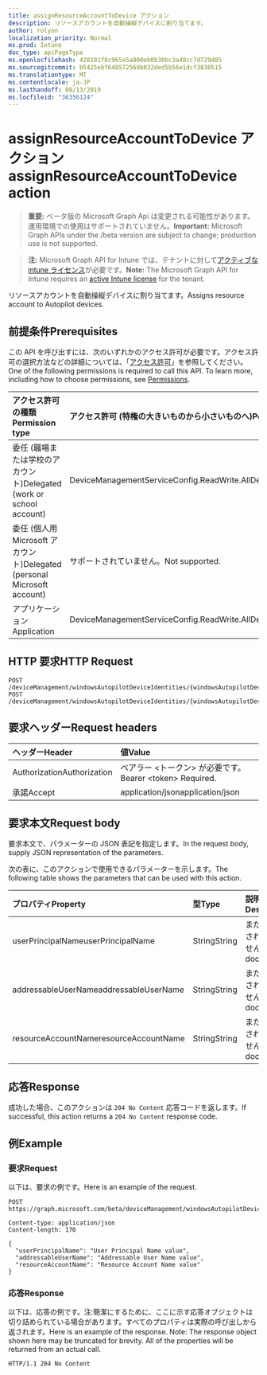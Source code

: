 ```yaml
---
title: assignResourceAccountToDevice アクション
description: リソースアカウントを自動操縦デバイスに割り当てます。
author: rolyon
localization_priority: Normal
ms.prod: Intune
doc_type: apiPageType
ms.openlocfilehash: 428191f8c965a5a800eb0b30bc3a48cc7d729d85
ms.sourcegitcommit: b5425ebf648572569b032ded5b56e1dcf3830515
ms.translationtype: MT
ms.contentlocale: ja-JP
ms.lasthandoff: 08/13/2019
ms.locfileid: "36356124"
---
```

# <a name="assignresourceaccounttodevice-action"></a><span data-ttu-id="c8ff8-103">assignResourceAccountToDevice アクション</span><span class="sxs-lookup"><span data-stu-id="c8ff8-103">assignResourceAccountToDevice action</span></span>

> <span data-ttu-id="c8ff8-104">**重要:** ベータ版の Microsoft Graph Api は変更される可能性があります。運用環境での使用はサポートされていません。</span><span class="sxs-lookup"><span data-stu-id="c8ff8-104">**Important:** Microsoft Graph APIs under the /beta version are subject to change; production use is not supported.</span></span>

> <span data-ttu-id="c8ff8-105">**注:** Microsoft Graph API for Intune では、テナントに対して[アクティブな intune ライセンス](https://go.microsoft.com/fwlink/?linkid=839381)が必要です。</span><span class="sxs-lookup"><span data-stu-id="c8ff8-105">**Note:** The Microsoft Graph API for Intune requires an [active Intune license](https://go.microsoft.com/fwlink/?linkid=839381) for the tenant.</span></span>

<span data-ttu-id="c8ff8-106">リソースアカウントを自動操縦デバイスに割り当てます。</span><span class="sxs-lookup"><span data-stu-id="c8ff8-106">Assigns resource account to Autopilot devices.</span></span>

## <a name="prerequisites"></a><span data-ttu-id="c8ff8-107">前提条件</span><span class="sxs-lookup"><span data-stu-id="c8ff8-107">Prerequisites</span></span>
<span data-ttu-id="c8ff8-p101">この API を呼び出すには、次のいずれかのアクセス許可が必要です。アクセス許可の選択方法などの詳細については、「[アクセス許可](/graph/permissions-reference)」を参照してください。</span><span class="sxs-lookup"><span data-stu-id="c8ff8-p101">One of the following permissions is required to call this API. To learn more, including how to choose permissions, see [Permissions](/graph/permissions-reference).</span></span>

|<span data-ttu-id="c8ff8-110">アクセス許可の種類</span><span class="sxs-lookup"><span data-stu-id="c8ff8-110">Permission type</span></span>|<span data-ttu-id="c8ff8-111">アクセス許可 (特権の大きいものから小さいものへ)</span><span class="sxs-lookup"><span data-stu-id="c8ff8-111">Permissions (from most to least privileged)</span></span>|
|:---|:---|
|<span data-ttu-id="c8ff8-112">委任 (職場または学校のアカウント)</span><span class="sxs-lookup"><span data-stu-id="c8ff8-112">Delegated (work or school account)</span></span>|<span data-ttu-id="c8ff8-113">DeviceManagementServiceConfig.ReadWrite.All</span><span class="sxs-lookup"><span data-stu-id="c8ff8-113">DeviceManagementServiceConfig.ReadWrite.All</span></span>|
|<span data-ttu-id="c8ff8-114">委任 (個人用 Microsoft アカウント)</span><span class="sxs-lookup"><span data-stu-id="c8ff8-114">Delegated (personal Microsoft account)</span></span>|<span data-ttu-id="c8ff8-115">サポートされていません。</span><span class="sxs-lookup"><span data-stu-id="c8ff8-115">Not supported.</span></span>|
|<span data-ttu-id="c8ff8-116">アプリケーション</span><span class="sxs-lookup"><span data-stu-id="c8ff8-116">Application</span></span>|<span data-ttu-id="c8ff8-117">DeviceManagementServiceConfig.ReadWrite.All</span><span class="sxs-lookup"><span data-stu-id="c8ff8-117">DeviceManagementServiceConfig.ReadWrite.All</span></span>|

## <a name="http-request"></a><span data-ttu-id="c8ff8-118">HTTP 要求</span><span class="sxs-lookup"><span data-stu-id="c8ff8-118">HTTP Request</span></span>
<!-- {
  "blockType": "ignored"
}
-->
``` http
POST /deviceManagement/windowsAutopilotDeviceIdentities/{windowsAutopilotDeviceIdentityId}/assignResourceAccountToDevice
POST /deviceManagement/windowsAutopilotDeviceIdentities/{windowsAutopilotDeviceIdentityId}/deploymentProfile/assignedDevices/{windowsAutopilotDeviceIdentityId}/assignResourceAccountToDevice
```

## <a name="request-headers"></a><span data-ttu-id="c8ff8-119">要求ヘッダー</span><span class="sxs-lookup"><span data-stu-id="c8ff8-119">Request headers</span></span>
|<span data-ttu-id="c8ff8-120">ヘッダー</span><span class="sxs-lookup"><span data-stu-id="c8ff8-120">Header</span></span>|<span data-ttu-id="c8ff8-121">値</span><span class="sxs-lookup"><span data-stu-id="c8ff8-121">Value</span></span>|
|:---|:---|
|<span data-ttu-id="c8ff8-122">Authorization</span><span class="sxs-lookup"><span data-stu-id="c8ff8-122">Authorization</span></span>|<span data-ttu-id="c8ff8-123">ベアラー &lt;トークン&gt; が必要です。</span><span class="sxs-lookup"><span data-stu-id="c8ff8-123">Bearer &lt;token&gt; Required.</span></span>|
|<span data-ttu-id="c8ff8-124">承諾</span><span class="sxs-lookup"><span data-stu-id="c8ff8-124">Accept</span></span>|<span data-ttu-id="c8ff8-125">application/json</span><span class="sxs-lookup"><span data-stu-id="c8ff8-125">application/json</span></span>|

## <a name="request-body"></a><span data-ttu-id="c8ff8-126">要求本文</span><span class="sxs-lookup"><span data-stu-id="c8ff8-126">Request body</span></span>
<span data-ttu-id="c8ff8-127">要求本文で、パラメーターの JSON 表記を指定します。</span><span class="sxs-lookup"><span data-stu-id="c8ff8-127">In the request body, supply JSON representation of the parameters.</span></span>

<span data-ttu-id="c8ff8-128">次の表に、このアクションで使用できるパラメーターを示します。</span><span class="sxs-lookup"><span data-stu-id="c8ff8-128">The following table shows the parameters that can be used with this action.</span></span>

|<span data-ttu-id="c8ff8-129">プロパティ</span><span class="sxs-lookup"><span data-stu-id="c8ff8-129">Property</span></span>|<span data-ttu-id="c8ff8-130">型</span><span class="sxs-lookup"><span data-stu-id="c8ff8-130">Type</span></span>|<span data-ttu-id="c8ff8-131">説明</span><span class="sxs-lookup"><span data-stu-id="c8ff8-131">Description</span></span>|
|:---|:---|:---|
|<span data-ttu-id="c8ff8-132">userPrincipalName</span><span class="sxs-lookup"><span data-stu-id="c8ff8-132">userPrincipalName</span></span>|<span data-ttu-id="c8ff8-133">String</span><span class="sxs-lookup"><span data-stu-id="c8ff8-133">String</span></span>|<span data-ttu-id="c8ff8-134">まだ文書化されていません</span><span class="sxs-lookup"><span data-stu-id="c8ff8-134">Not yet documented</span></span>|
|<span data-ttu-id="c8ff8-135">addressableUserName</span><span class="sxs-lookup"><span data-stu-id="c8ff8-135">addressableUserName</span></span>|<span data-ttu-id="c8ff8-136">String</span><span class="sxs-lookup"><span data-stu-id="c8ff8-136">String</span></span>|<span data-ttu-id="c8ff8-137">まだ文書化されていません</span><span class="sxs-lookup"><span data-stu-id="c8ff8-137">Not yet documented</span></span>|
|<span data-ttu-id="c8ff8-138">resourceAccountName</span><span class="sxs-lookup"><span data-stu-id="c8ff8-138">resourceAccountName</span></span>|<span data-ttu-id="c8ff8-139">String</span><span class="sxs-lookup"><span data-stu-id="c8ff8-139">String</span></span>|<span data-ttu-id="c8ff8-140">まだ文書化されていません</span><span class="sxs-lookup"><span data-stu-id="c8ff8-140">Not yet documented</span></span>|



## <a name="response"></a><span data-ttu-id="c8ff8-141">応答</span><span class="sxs-lookup"><span data-stu-id="c8ff8-141">Response</span></span>
<span data-ttu-id="c8ff8-142">成功した場合、このアクションは `204 No Content` 応答コードを返します。</span><span class="sxs-lookup"><span data-stu-id="c8ff8-142">If successful, this action returns a `204 No Content` response code.</span></span>

## <a name="example"></a><span data-ttu-id="c8ff8-143">例</span><span class="sxs-lookup"><span data-stu-id="c8ff8-143">Example</span></span>

### <a name="request"></a><span data-ttu-id="c8ff8-144">要求</span><span class="sxs-lookup"><span data-stu-id="c8ff8-144">Request</span></span>
<span data-ttu-id="c8ff8-145">以下は、要求の例です。</span><span class="sxs-lookup"><span data-stu-id="c8ff8-145">Here is an example of the request.</span></span>
``` http
POST https://graph.microsoft.com/beta/deviceManagement/windowsAutopilotDeviceIdentities/{windowsAutopilotDeviceIdentityId}/assignResourceAccountToDevice

Content-type: application/json
Content-length: 170

{
  "userPrincipalName": "User Principal Name value",
  "addressableUserName": "Addressable User Name value",
  "resourceAccountName": "Resource Account Name value"
}
```

### <a name="response"></a><span data-ttu-id="c8ff8-146">応答</span><span class="sxs-lookup"><span data-stu-id="c8ff8-146">Response</span></span>
<span data-ttu-id="c8ff8-p102">以下は、応答の例です。注:簡潔にするために、ここに示す応答オブジェクトは切り詰められている場合があります。すべてのプロパティは実際の呼び出しから返されます。</span><span class="sxs-lookup"><span data-stu-id="c8ff8-p102">Here is an example of the response. Note: The response object shown here may be truncated for brevity. All of the properties will be returned from an actual call.</span></span>
``` http
HTTP/1.1 204 No Content
```






